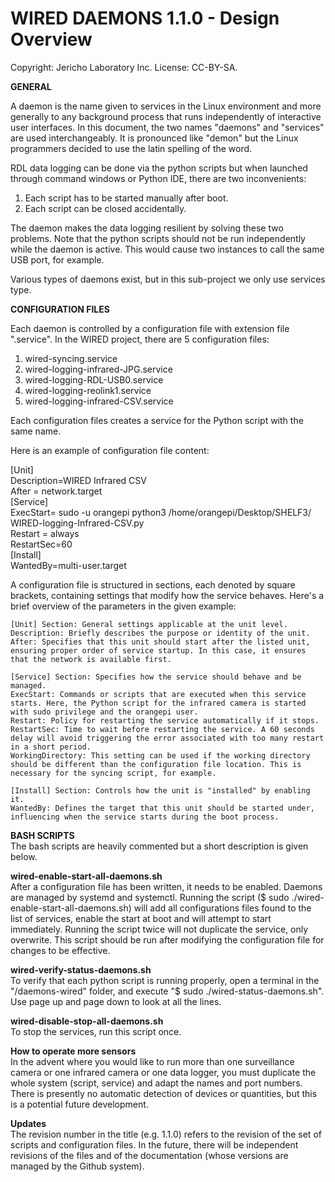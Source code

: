 **WIRED DAEMONS 1.1.0 - Design Overview**  
=======================================
Copyright: Jericho Laboratory Inc. License: CC-BY-SA.

**GENERAL**

A daemon is the name given to services in the Linux environment and more generally to any background process that runs independently of interactive user interfaces. In this document, the two names "daemons" and "services" are used interchangeably. It is pronounced like "demon" but the Linux programmers decided to use the latin spelling of the word.

RDL data logging can be done via the python scripts but when launched through command windows or Python IDE, there are two inconvenients: 
1) Each script has to be started manually after boot.
2) Each script can be closed accidentally.

The daemon makes the data logging resilient by solving these two problems. Note that the python scripts should not be run independently while the daemon is active. This would cause two instances to call the same USB port, for example.

Various types of daemons exist, but in this sub-project we only use services type.

**CONFIGURATION FILES**

Each daemon is controlled by a configuration file with extension file ".service". In the WIRED project, there are 5 configuration files:

1) wired-syncing.service
2) wired-logging-infrared-JPG.service  
3) wired-logging-RDL-USB0.service      
4) wired-logging-reolink1.service
5) wired-logging-infrared-CSV.service 

Each configuration files creates a service for the Python script with the same name.


Here is an example of configuration file content:  

[Unit]<br>
Description=WIRED Infrared CSV<br>
After = network.target<br>
[Service]<br>
ExecStart= sudo -u orangepi python3 /home/orangepi/Desktop/SHELF3/<br>
WIRED-logging-Infrared-CSV.py<br>
Restart = always<br>
RestartSec=60<br>
[Install]<br>
WantedBy=multi-user.target<br>


A configuration file is structured in sections, each denoted by square brackets, containing settings that modify how the service behaves. Here's a brief overview of the parameters in the given example:

    [Unit] Section: General settings applicable at the unit level.
    Description: Briefly describes the purpose or identity of the unit.
    After: Specifies that this unit should start after the listed unit, ensuring proper order of service startup. In this case, it ensures that the network is available first.

    [Service] Section: Specifies how the service should behave and be managed.
    ExecStart: Commands or scripts that are executed when this service starts. Here, the Python script for the infrared camera is started with sudo privilege and the orangepi user.
    Restart: Policy for restarting the service automatically if it stops.
    RestartSec: Time to wait before restarting the service. A 60 seconds delay will avoid triggering the error associated with too many restart in a short period.
    WorkingDirectory: This setting can be used if the working directory should be different than the configuration file location. This is necessary for the syncing script, for example.

    [Install] Section: Controls how the unit is "installed" by enabling it.
    WantedBy: Defines the target that this unit should be started under, influencing when the service starts during the boot process.

**BASH SCRIPTS**  
The bash scripts are heavily commented but a short description is given below.

**wired-enable-start-all-daemons.sh**  
After a configuration file has been written, it needs to be enabled. Daemons are managed by systemd and systemctl. Running the script ($ sudo ./wired-enable-start-all-daemons.sh) will add all configurations files found to the list of services, enable the start at boot and will attempt to start immediately.
Running the script twice will not duplicate the service, only overwrite. This script should be run after modifying the configuration file for changes to be effective.

**wired-verify-status-daemons.sh**  
To verify that each python script is running properly, open a terminal in the "/daemons-wired" folder, and execute  "$ sudo ./wired-status-daemons.sh". Use page up and page down to look at all the lines.

**wired-disable-stop-all-daemons.sh**  
To stop the services, run this script once.

**How to operate more sensors**  
In the advent where you would like to run more than one surveillance camera or one infrared camera or one data logger, you must duplicate the whole system (script, service) and adapt the names and port numbers. There is presently no automatic detection of devices or quantities, but this is a potential future development.

**Updates**  
The revision number in the title (e.g. 1.1.0) refers to the revision of the set of scripts and configuration files. In the future, there will be independent revisions of the files and of the documentation (whose versions are managed by the Github system).